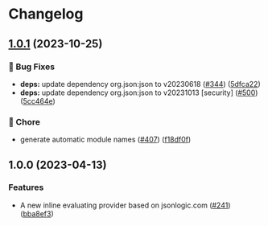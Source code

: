 # Changelog

## [1.0.1](https://github.com/open-feature/java-sdk-contrib/compare/dev.openfeature.contrib.providers.jsonlogic-v1.0.0...dev.openfeature.contrib.providers.jsonlogic-v1.0.1) (2023-10-25)


### 🐛 Bug Fixes

* **deps:** update dependency org.json:json to v20230618 ([#344](https://github.com/open-feature/java-sdk-contrib/issues/344)) ([5dfca22](https://github.com/open-feature/java-sdk-contrib/commit/5dfca22896cea137cb853410580318434cecc1a4))
* **deps:** update dependency org.json:json to v20231013 [security] ([#500](https://github.com/open-feature/java-sdk-contrib/issues/500)) ([5cc464e](https://github.com/open-feature/java-sdk-contrib/commit/5cc464e9b55bec7cc4ad89111367505472329409))


### 🧹 Chore

* generate automatic module names ([#407](https://github.com/open-feature/java-sdk-contrib/issues/407)) ([f18df0f](https://github.com/open-feature/java-sdk-contrib/commit/f18df0f7bcfc0db3e1ef10aa299aa7d7a17d74f7))

## 1.0.0 (2023-04-13)


### Features

* A new inline evaluating provider based on jsonlogic.com ([#241](https://github.com/open-feature/java-sdk-contrib/issues/241)) ([bba8ef3](https://github.com/open-feature/java-sdk-contrib/commit/bba8ef36c52b80f68d9581100a1a12e59334db93))
